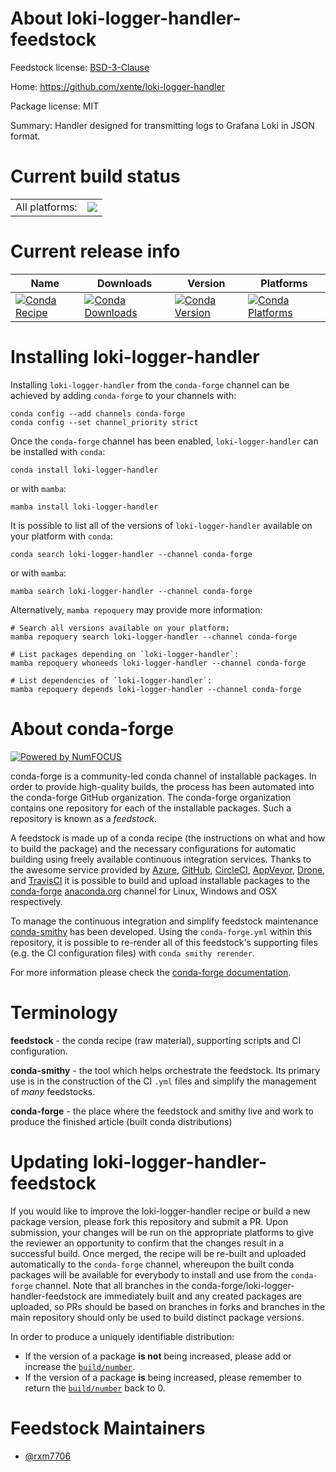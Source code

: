 About loki-logger-handler-feedstock
===================================

Feedstock license: [BSD-3-Clause](https://github.com/conda-forge/loki-logger-handler-feedstock/blob/main/LICENSE.txt)

Home: https://github.com/xente/loki-logger-handler

Package license: MIT

Summary: Handler designed for transmitting logs to Grafana Loki in JSON format.

Current build status
====================


<table><tr><td>All platforms:</td>
    <td>
      <a href="https://dev.azure.com/conda-forge/feedstock-builds/_build/latest?definitionId=21004&branchName=main">
        <img src="https://dev.azure.com/conda-forge/feedstock-builds/_apis/build/status/loki-logger-handler-feedstock?branchName=main">
      </a>
    </td>
  </tr>
</table>

Current release info
====================

| Name | Downloads | Version | Platforms |
| --- | --- | --- | --- |
| [![Conda Recipe](https://img.shields.io/badge/recipe-loki--logger--handler-green.svg)](https://anaconda.org/conda-forge/loki-logger-handler) | [![Conda Downloads](https://img.shields.io/conda/dn/conda-forge/loki-logger-handler.svg)](https://anaconda.org/conda-forge/loki-logger-handler) | [![Conda Version](https://img.shields.io/conda/vn/conda-forge/loki-logger-handler.svg)](https://anaconda.org/conda-forge/loki-logger-handler) | [![Conda Platforms](https://img.shields.io/conda/pn/conda-forge/loki-logger-handler.svg)](https://anaconda.org/conda-forge/loki-logger-handler) |

Installing loki-logger-handler
==============================

Installing `loki-logger-handler` from the `conda-forge` channel can be achieved by adding `conda-forge` to your channels with:

```
conda config --add channels conda-forge
conda config --set channel_priority strict
```

Once the `conda-forge` channel has been enabled, `loki-logger-handler` can be installed with `conda`:

```
conda install loki-logger-handler
```

or with `mamba`:

```
mamba install loki-logger-handler
```

It is possible to list all of the versions of `loki-logger-handler` available on your platform with `conda`:

```
conda search loki-logger-handler --channel conda-forge
```

or with `mamba`:

```
mamba search loki-logger-handler --channel conda-forge
```

Alternatively, `mamba repoquery` may provide more information:

```
# Search all versions available on your platform:
mamba repoquery search loki-logger-handler --channel conda-forge

# List packages depending on `loki-logger-handler`:
mamba repoquery whoneeds loki-logger-handler --channel conda-forge

# List dependencies of `loki-logger-handler`:
mamba repoquery depends loki-logger-handler --channel conda-forge
```


About conda-forge
=================

[![Powered by
NumFOCUS](https://img.shields.io/badge/powered%20by-NumFOCUS-orange.svg?style=flat&colorA=E1523D&colorB=007D8A)](https://numfocus.org)

conda-forge is a community-led conda channel of installable packages.
In order to provide high-quality builds, the process has been automated into the
conda-forge GitHub organization. The conda-forge organization contains one repository
for each of the installable packages. Such a repository is known as a *feedstock*.

A feedstock is made up of a conda recipe (the instructions on what and how to build
the package) and the necessary configurations for automatic building using freely
available continuous integration services. Thanks to the awesome service provided by
[Azure](https://azure.microsoft.com/en-us/services/devops/), [GitHub](https://github.com/),
[CircleCI](https://circleci.com/), [AppVeyor](https://www.appveyor.com/),
[Drone](https://cloud.drone.io/welcome), and [TravisCI](https://travis-ci.com/)
it is possible to build and upload installable packages to the
[conda-forge](https://anaconda.org/conda-forge) [anaconda.org](https://anaconda.org/)
channel for Linux, Windows and OSX respectively.

To manage the continuous integration and simplify feedstock maintenance
[conda-smithy](https://github.com/conda-forge/conda-smithy) has been developed.
Using the ``conda-forge.yml`` within this repository, it is possible to re-render all of
this feedstock's supporting files (e.g. the CI configuration files) with ``conda smithy rerender``.

For more information please check the [conda-forge documentation](https://conda-forge.org/docs/).

Terminology
===========

**feedstock** - the conda recipe (raw material), supporting scripts and CI configuration.

**conda-smithy** - the tool which helps orchestrate the feedstock.
                   Its primary use is in the construction of the CI ``.yml`` files
                   and simplify the management of *many* feedstocks.

**conda-forge** - the place where the feedstock and smithy live and work to
                  produce the finished article (built conda distributions)


Updating loki-logger-handler-feedstock
======================================

If you would like to improve the loki-logger-handler recipe or build a new
package version, please fork this repository and submit a PR. Upon submission,
your changes will be run on the appropriate platforms to give the reviewer an
opportunity to confirm that the changes result in a successful build. Once
merged, the recipe will be re-built and uploaded automatically to the
`conda-forge` channel, whereupon the built conda packages will be available for
everybody to install and use from the `conda-forge` channel.
Note that all branches in the conda-forge/loki-logger-handler-feedstock are
immediately built and any created packages are uploaded, so PRs should be based
on branches in forks and branches in the main repository should only be used to
build distinct package versions.

In order to produce a uniquely identifiable distribution:
 * If the version of a package **is not** being increased, please add or increase
   the [``build/number``](https://docs.conda.io/projects/conda-build/en/latest/resources/define-metadata.html#build-number-and-string).
 * If the version of a package **is** being increased, please remember to return
   the [``build/number``](https://docs.conda.io/projects/conda-build/en/latest/resources/define-metadata.html#build-number-and-string)
   back to 0.

Feedstock Maintainers
=====================

* [@rxm7706](https://github.com/rxm7706/)

